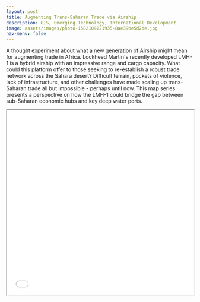 ```yaml
---
layout: post
title: Augmenting Trans-Saharan Trade via Airship
description: GIS, Emerging Technology, International Development  
image: assets/images/photo-1582109221935-8ae39be5d2be.jpg
nav-menu: false
---
```



A thought experiment about what a new generation of Airship might mean for augmenting trade in Africa. Lockheed Martin's recently developed LMH-1 is a hybrid airship with an impressive range and cargo capacity. What could this platform offer to those seeking to re-establish a robust trade network across the Sahara desert? Difficult terrain, pockets of violence, lack of infrastructure, and other challenges have made scaling up trans-Saharan trade all but impossible - perhaps until now. This map series presents a perspective on how the LMH-1 could bridge the gap between sub-Saharan economic hubs and key deep water ports. 
<br>
<iframe src="/forty-jekyll-theme/assets/images/Map_Phase1.pdf" width="100%" height="500px">
    </iframe>
